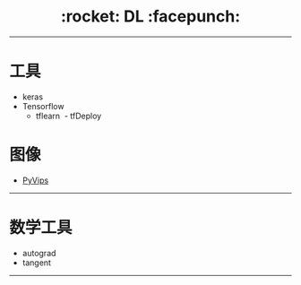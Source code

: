 <h1 align = "center">:rocket: DL :facepunch:</h1>

---
# 工具
- keras
- Tensorflow
  - tflearn
  - tfDeploy
  
# 图像
- [PyVips][1]

---
# 数学工具
- autograd
- tangent



---
[1]: https://github.com/jcupitt/pyvips
